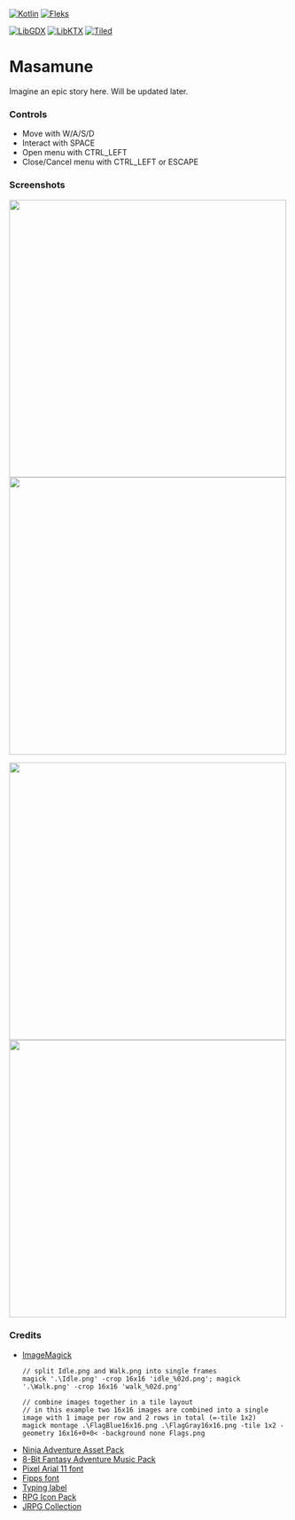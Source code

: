 [![Kotlin](https://img.shields.io/badge/Kotlin-2.1.0-red.svg)](http://kotlinlang.org/)
[![Fleks](https://img.shields.io/badge/Fleks-2.11--SNAPSHOT-purple.svg)](https://github.com/Quillraven/Fleks)

[![LibGDX](https://img.shields.io/badge/LibGDX-1.13.0-green.svg)](https://libgdx.com/)
[![LibKTX](https://img.shields.io/badge/LibKTX-1.12.1--rc2-blue.svg)](https://github.com/libktx/ktx)
[![Tiled](https://img.shields.io/badge/Tiled-1.11.0-teal.svg)](https://www.mapeditor.org/)

# Masamune

Imagine an epic story here. Will be updated later.

### Controls

- Move with W/A/S/D
- Interact with SPACE
- Open menu with CTRL_LEFT
- Close/Cancel menu with CTRL_LEFT or ESCAPE

### Screenshots
<p float="left">
    <img src="https://github.com/user-attachments/assets/ac47d508-1ce7-40bb-90e3-a4faa4378b5b" width="500">
    <img src="https://github.com/user-attachments/assets/1a2200d2-22de-4738-9f1e-fa286e9b8f71" width="500">
</p>
<p float="left">
    <img src="https://github.com/user-attachments/assets/7a2eceb5-9542-4b50-8f1a-8823c0438cfb" width="500">
    <img src="https://github.com/user-attachments/assets/c8553500-47d4-4b89-a535-6b720c19039a" width="500">
</p>

### Credits

- [ImageMagick](https://imagemagick.org/index.php)
  ```
  // split Idle.png and Walk.png into single frames
  magick '.\Idle.png' -crop 16x16 'idle_%02d.png'; magick '.\Walk.png' -crop 16x16 'walk_%02d.png'
  
  // combine images together in a tile layout
  // in this example two 16x16 images are combined into a single image with 1 image per row and 2 rows in total (=-tile 1x2)
  magick montage .\FlagBlue16x16.png .\FlagGray16x16.png -tile 1x2 -geometry 16x16+0+0< -background none Flags.png
  ```
- [Ninja Adventure Asset Pack](https://pixel-boy.itch.io/ninja-adventure-asset-pack)
- [8-Bit Fantasy Adventure Music Pack](https://xdeviruchi.itch.io/8-bit-fantasy-adventure-music-pack)
- [Pixel Arial 11 font](https://www.dafont.com/de/search.php?q=pixel+arial+11)
- [Fipps font](https://www.dafont.com/de/search.php?q=fipps)
- [Typing label](https://github.com/rafaskb/typing-label)
- [RPG Icon Pack](https://clockworkraven.itch.io/free-rpg-icon-pack-100-accessories-and-armor-clockwork-raven-studios)
- [JRPG Collection](https://opengameart.org/content/jrpg-collection)
